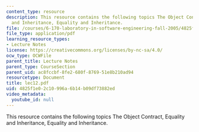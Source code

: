 ```yaml
---
content_type: resource
description: This resource contains the following topics The Object Contract, Equality
  and Inheritance, Equality and Inheritance.
file: /courses/6-170-laboratory-in-software-engineering-fall-2005/4825f1e02c10996a6b14b09df73882ed_lec12.pdf
file_type: application/pdf
learning_resource_types:
- Lecture Notes
license: https://creativecommons.org/licenses/by-nc-sa/4.0/
ocw_type: OCWFile
parent_title: Lecture Notes
parent_type: CourseSection
parent_uid: ac8fccbf-8fe2-680f-8769-51e8b210ad94
resourcetype: Document
title: lec12.pdf
uid: 4825f1e0-2c10-996a-6b14-b09df73882ed
video_metadata:
  youtube_id: null
---
```

This resource contains the following topics The Object Contract, Equality and Inheritance, Equality and Inheritance.